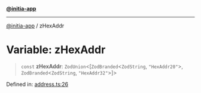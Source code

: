 [**@initia-app**](../types.md)

***

[@initia-app](../types.md) / zHexAddr

# Variable: zHexAddr

> `const` **zHexAddr**: `ZodUnion`\<\[`ZodBranded`\<`ZodString`, `"HexAddr20"`\>, `ZodBranded`\<`ZodString`, `"HexAddr32"`\>\]\>

Defined in: [address.ts:26](https://github.com/hanwong/app-v2/blob/81e68e88090ddc2ab26b9b4b48b4c48725303c75/app/types/address.ts#L26)
